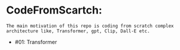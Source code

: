 # CodeFromScartch:

`The main motivation of this repo is coding from scratch complex architecture like, Transformer, gpt, Clip, Dall-E etc.`

- #01: Transformer

